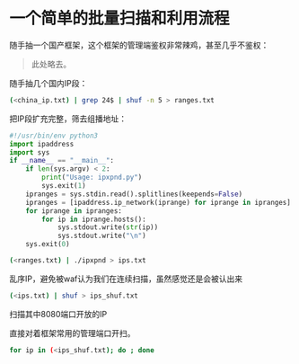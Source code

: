 # 一个简单的批量扫描和利用流程

随手抽一个国产框架，这个框架的管理端鉴权非常辣鸡，甚至几乎不鉴权：

> 此处略去。

随手抽几个国内IP段：

```bash
(<china_ip.txt) | grep 24$ | shuf -n 5 > ranges.txt
```

把IP段扩充完整，筛去组播地址：

```python
#!/usr/bin/env python3
import ipaddress
import sys
if __name__ == "__main__":
    if len(sys.argv) < 2:
        print("Usage: ipxpnd.py")
        sys.exit(1)
    ipranges = sys.stdin.read().splitlines(keepends=False)
    ipranges = [ipaddress.ip_network(iprange) for iprange in ipranges]
    for iprange in ipranges:
        for ip in iprange.hosts():
            sys.stdout.write(str(ip))
            sys.stdout.write("\n")
    sys.exit(0)
```

```bash
(<ranges.txt) | ./ipxpnd > ips.txt
```

乱序IP，避免被waf认为我们在连续扫描，虽然感觉还是会被认出来

```bash
(<ips.txt) | shuf > ips_shuf.txt
```

扫描其中8080端口开放的IP

直接对着框架常用的管理端口开扫。

```bash
for ip in (<ips_shuf.txt); do ; done
```